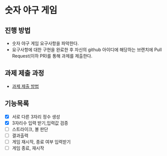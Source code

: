 # 숫자 야구 게임

## 진행 방법

* 숫자 야구 게임 요구사항을 파악한다.
* 요구사항에 대한 구현을 완료한 후 자신의 github 아이디에 해당하는 브랜치에 Pull Request(이하 PR)를 통해 과제를 제출한다.

## 과제 제출 과정

* [과제 제출 방법](https://github.com/next-step/nextstep-docs/tree/master/precourse)

## 기능목록

- [x] 서로 다른 3자리 정수 생성
- [x] 3자리수 입력 받기,입력값 검증
- [ ] 스트라이크, 볼 판단
- [ ] 결과출력
- [ ] 게임 재시작, 종료 여부 입력받기
- [ ] 게임 종료, 재시작 
